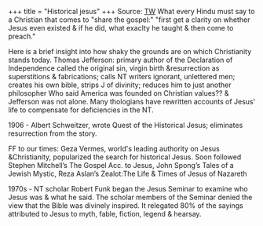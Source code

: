 +++
title = "Historical jesus"
+++
Source: [TW](https://en.rattibha.com/thread/1786976293629608043)
What every Hindu must say to a Christian that comes to "share the gospel:" "first get a clarity on whether Jesus even existed & if he did, what exaclty he taught & then come to preach."

Here is a brief insight into how shaky the grounds are on which Christianity stands today.
Thomas Jefferson: primary author of the Declaration of Independence called the original sin, virgin birth &resurrection as superstitions & fabrications; calls NT writers ignorant, unlettered men; creates his own bible, strips J of divinity; reduces him to just another philosopher
Who said America was founded on Christian values?? & Jefferson was not alone. Many thologians have rewritten accounts of Jesus' life to compensate for deficiencies in the NT.

1906 - Albert Schweitzer, wrote Quest of the Historical Jesus; eliminates resurrection from the story.

FF to our times: Geza Vermes, world's leading authority on Jesus &Christianity, popularized the search for historical Jesus. Soon followed Stephen Mitchell’s The Gospel Acc. to Jesus, John Spong’s Tales of a Jewish Mystic, Reza Aslan’s Zealot:The Life & Times of Jesus of Nazareth

1970s - NT scholar Robert Funk began the Jesus Seminar to examine who Jesus was & what he said. The scholar members of the Seminar denied the view that the Bible was divinely inspired. It relegated 80% of the sayings attributed to Jesus to myth, fable, fiction, legend & hearsay.

